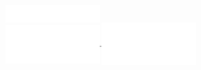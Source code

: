 <a href="https://github.com/herzog-network">
  <img align="center" width="49%" src="./header.svg" />
</a>
<br/>
<a href="https://github.com/herzog-network">
  <img align="center" width="49%" src="./iso-calender.svg" />
</a>
<a href="https://github.com/herzog-network">
  <img align="center" width="49%" src="./achievements.svg" />
</a>
